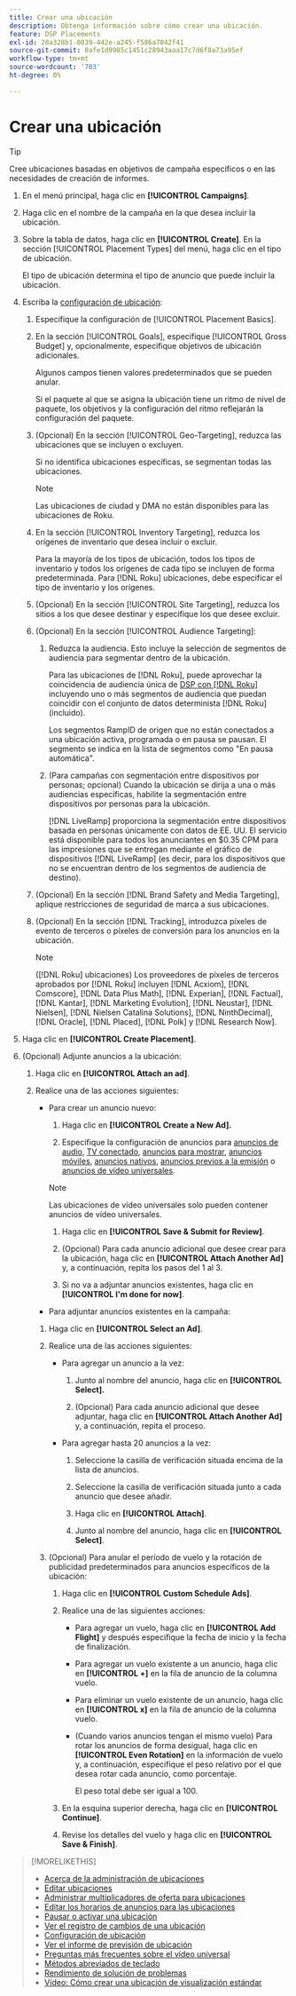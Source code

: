 ```yaml
---
title: Crear una ubicación
description: Obtenga información sobre cómo crear una ubicación.
feature: DSP Placements
exl-id: 28a328b1-0839-442e-a245-f586a7042f41
source-git-commit: 0afe1d9985c1451c28943aaa17c7d6f8a73a95ef
workflow-type: tm+mt
source-wordcount: '703'
ht-degree: 0%

---
```


# Crear una ubicación

>[!TIP]
>
>Cree ubicaciones basadas en objetivos de campaña específicos o en las necesidades de creación de informes.

1. En el menú principal, haga clic en **[!UICONTROL Campaigns]**.

1. Haga clic en el nombre de la campaña en la que desea incluir la ubicación.

1. Sobre la tabla de datos, haga clic en **[!UICONTROL Create]**. En la sección [!UICONTROL Placement Types] del menú, haga clic en el tipo de ubicación.

   El tipo de ubicación determina el tipo de anuncio que puede incluir la ubicación.

1. Escriba la [configuración de ubicación](placement-settings.md):

   1. Especifique la configuración de [!UICONTROL Placement Basics].

   1. En la sección [!UICONTROL Goals], especifique [!UICONTROL Gross Budget] y, opcionalmente, especifique objetivos de ubicación adicionales.

      Algunos campos tienen valores predeterminados que se pueden anular.

      Si el paquete al que se asigna la ubicación tiene un ritmo de nivel de paquete, los objetivos y la configuración del ritmo reflejarán la configuración del paquete.

   1. (Opcional) En la sección [!UICONTROL Geo-Targeting], reduzca las ubicaciones que se incluyen o excluyen.

      Si no identifica ubicaciones específicas, se segmentan todas las ubicaciones.

      >[!NOTE]
      >
      >Las ubicaciones de ciudad y DMA no están disponibles para las ubicaciones de Roku.

   1. En la sección [!UICONTROL Inventory Targeting], reduzca los orígenes de inventario que desea incluir o excluir.

      Para la mayoría de los tipos de ubicación, todos los tipos de inventario y todos los orígenes de cada tipo se incluyen de forma predeterminada. Para [!DNL Roku] ubicaciones, debe especificar el tipo de inventario y los orígenes.

   1. (Opcional) En la sección [!UICONTROL Site Targeting], reduzca los sitios a los que desee destinar y especifique los que desee excluir.

   1. (Opcional) En la sección [!UICONTROL Audience Targeting]:

      1. Reduzca la audiencia. Esto incluye la selección de segmentos de audiencia para segmentar dentro de la ubicación.

         Para las ubicaciones de [!DNL Roku], puede aprovechar la coincidencia de audiencia única de [DSP con [!DNL Roku]](/help/dsp/inventory/roku-inventory.md) incluyendo uno o más segmentos de audiencia que puedan coincidir con el conjunto de datos determinista [!DNL Roku] (incluido).

         Los segmentos RampID de origen que no están conectados a una ubicación activa, programada o en pausa se pausan. El segmento se indica en la lista de segmentos como &quot;En pausa automática&quot;.

      1. (Para campañas con segmentación entre dispositivos por personas; opcional) Cuando la ubicación se dirija a una o más audiencias específicas, habilite la segmentación entre dispositivos por personas para la ubicación.

         [!DNL LiveRamp] proporciona la segmentación entre dispositivos basada en personas únicamente con datos de EE. UU. El servicio está disponible para todos los anunciantes en $0.35 CPM para las impresiones que se entregan mediante el gráfico de dispositivos [!DNL LiveRamp] (es decir, para los dispositivos que no se encuentran dentro de los segmentos de audiencia de destino).

   1. (Opcional) En la sección [!DNL Brand Safety and Media Targeting], aplique restricciones de seguridad de marca a sus ubicaciones.

   1. (Opcional) En la sección [!DNL Tracking], introduzca píxeles de evento de terceros o píxeles de conversión para los anuncios en la ubicación.

      >[!NOTE]
      >
      >([!DNL Roku] ubicaciones) Los proveedores de píxeles de terceros aprobados por [!DNL Roku] incluyen [!DNL Acxiom], [!DNL Comscore], [!DNL Data Plus Math], [!DNL Experian], [!DNL Factual], [!DNL Kantar], [!DNL Marketing Evolution], [!DNL Neustar], [!DNL Nielsen], [!DNL Nielsen Catalina Solutions], [!DNL NinthDecimal], [!DNL Oracle], [!DNL Placed], [!DNL Polk] y [!DNL Research Now].

1. Haga clic en **[!UICONTROL Create Placement]**.

1. (Opcional) Adjunte anuncios a la ubicación:

   1. Haga clic en **[!UICONTROL Attach an ad]**.

   1. Realice una de las acciones siguientes:

      * Para crear un anuncio nuevo:

         1. Haga clic en **[!UICONTROL Create a New Ad].**

         1. Especifique la configuración de anuncios para [anuncios de audio](/help/dsp/campaign-management/ads/ad-settings-audio.md), [TV conectado](/help/dsp/campaign-management/ads/ad-settings-connected-tv.md), [anuncios para mostrar](/help/dsp/campaign-management/ads/ad-settings-display.md), [anuncios móviles](/help/dsp/campaign-management/ads/ad-settings-mobile.md), [anuncios nativos](/help/dsp/campaign-management/ads/ad-settings-native.md), [anuncios previos a la emisión](/help/dsp/campaign-management/ads/ad-settings-pre-roll.md) o [anuncios de vídeo universales](/help/dsp/campaign-management/ads/ad-settings-universal-video.md).

        >[!NOTE]
        >
        >Las ubicaciones de vídeo universales solo pueden contener anuncios de vídeo universales.

         1. Haga clic en **[!UICONTROL Save & Submit for Review]**.

         1. (Opcional) Para cada anuncio adicional que desee crear para la ubicación, haga clic en **[!UICONTROL Attach Another Ad]** y, a continuación, repita los pasos del 1 al 3.

         1. Si no va a adjuntar anuncios existentes, haga clic en **[!UICONTROL I'm done for now]**.

      * Para adjuntar anuncios existentes en la campaña:

      1. Haga clic en **[!UICONTROL Select an Ad]**.

      1. Realice una de las acciones siguientes:

         * Para agregar un anuncio a la vez:

            1. Junto al nombre del anuncio, haga clic en **[!UICONTROL Select].**

            1. (Opcional) Para cada anuncio adicional que desee adjuntar, haga clic en **[!UICONTROL Attach Another Ad]** y, a continuación, repita el proceso.

         * Para agregar hasta 20 anuncios a la vez:

            1. Seleccione la casilla de verificación situada encima de la lista de anuncios.

            1. Seleccione la casilla de verificación situada junto a cada anuncio que desee añadir.

            1. Haga clic en **[!UICONTROL Attach]**.

            1. Junto al nombre del anuncio, haga clic en **[!UICONTROL Select]**.

      1. (Opcional) Para anular el período de vuelo y la rotación de publicidad predeterminados para anuncios específicos de la ubicación:

         1. Haga clic en **[!UICONTROL Custom Schedule Ads]**.

         1. Realice una de las siguientes acciones:

            * Para agregar un vuelo, haga clic en **[!UICONTROL Add Flight]** y después especifique la fecha de inicio y la fecha de finalización.

            * Para agregar un vuelo existente a un anuncio, haga clic en **[!UICONTROL +]** en la fila de anuncio de la columna vuelo.

            * Para eliminar un vuelo existente de un anuncio, haga clic en **[!UICONTROL x]** en la fila de anuncio de la columna vuelo.

            * (Cuando varios anuncios tengan el mismo vuelo) Para rotar los anuncios de forma desigual, haga clic en **[!UICONTROL Even Rotation]** en la información de vuelo y, a continuación, especifique el peso relativo por el que desea rotar cada anuncio, como porcentaje.

              El peso total debe ser igual a 100.

         1. En la esquina superior derecha, haga clic en **[!UICONTROL Continue]**.

         1. Revise los detalles del vuelo y haga clic en **[!UICONTROL Save & Finish]**.

>[!MORELIKETHIS]
>
>* [Acerca de la administración de ubicaciones](placement-about.md)
>* [Editar ubicaciones](placement-edit.md)
>* [Administrar multiplicadores de oferta para ubicaciones](placement-manage-bid-multipliers.md)
>* [Editar los horarios de anuncios para las ubicaciones](placement-edit-ad-schedule.md)
>* [Pausar o activar una ubicación](placement-pause-activate.md)
>* [Ver el registro de cambios de una ubicación](placement-change-log.md)
>* [Configuración de ubicación](placement-settings.md)
>* [Ver el informe de previsión de ubicación](/help/dsp/campaign-management/reports/placement-forecast.md)
>* [Preguntas más frecuentes sobre el vídeo universal](/help/dsp/campaign-management/faq-universal-video.md)
>* [Métodos abreviados de teclado](/help/dsp/campaign-management/reports/keyboard-shortcuts.md)
>* [Rendimiento de solución de problemas](/help/dsp/optimization/troubleshooting-performance.md)
>* [Vídeo: Cómo crear una ubicación de visualización estándar](https://video.tv.adobe.com/v/340454)
